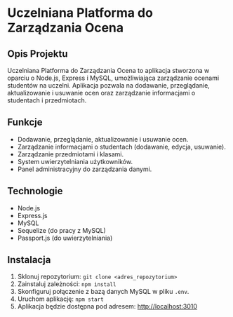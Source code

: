 # Uczelniana Platforma do Zarządzania Ocena

## Opis Projektu
Uczelniana Platforma do Zarządzania Ocena to aplikacja stworzona w oparciu o Node.js, Express i MySQL, umożliwiająca zarządzanie ocenami studentów na uczelni. Aplikacja pozwala na dodawanie, przeglądanie, aktualizowanie i usuwanie ocen oraz zarządzanie informacjami o studentach i przedmiotach.

## Funkcje
- Dodawanie, przeglądanie, aktualizowanie i usuwanie ocen.
- Zarządzanie informacjami o studentach (dodawanie, edycja, usuwanie).
- Zarządzanie przedmiotami i klasami.
- System uwierzytelniania użytkowników.
- Panel administracyjny do zarządzania danymi.

## Technologie
- Node.js
- Express.js
- MySQL
- Sequelize (do pracy z MySQL)
- Passport.js (do uwierzytelniania)

## Instalacja
1. Sklonuj repozytorium: `git clone <adres_repozytorium>`
2. Zainstaluj zależności: `npm install`
3. Skonfiguruj połączenie z bazą danych MySQL w pliku `.env`.
4. Uruchom aplikację: `npm start`
5. Aplikacja będzie dostępna pod adresem: [http://localhost:3010](http://localhost:3010)
